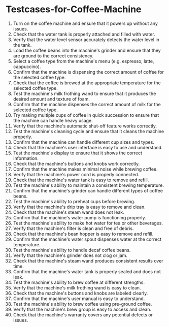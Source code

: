 # Testcases-for-Coffee-Machine
1.	Turn on the coffee machine and ensure that it powers up without any issues.
2.	Check that the water tank is properly attached and filled with water.
3.	Verify that the water level sensor accurately detects the water level in the tank.
4.	Load the coffee beans into the machine's grinder and ensure that they are ground to the correct consistency.
5.	Select a coffee type from the machine's menu (e.g. espresso, latte, cappuccino).
6.	Confirm that the machine is dispensing the correct amount of coffee for the selected coffee type.
7.	Check that the coffee is brewed at the appropriate temperature for the selected coffee type.
8.	Test the machine's milk frothing wand to ensure that it produces the desired amount and texture of foam.
9.	Confirm that the machine dispenses the correct amount of milk for the selected coffee type.
10.	Try making multiple cups of coffee in quick succession to ensure that the machine can handle heavy usage.
11.	Verify that the machine's automatic shut-off feature works correctly.
12.	Test the machine's cleaning cycle and ensure that it cleans the machine properly.
13.	Confirm that the machine can handle different cup sizes and types.
14.	Check that the machine's user interface is easy to use and understand.
15.	Test the machine's display to ensure that it shows the correct information.
16.	Check that the machine's buttons and knobs work correctly.
17.	Confirm that the machine makes minimal noise while brewing coffee.
18.	Verify that the machine's power cord is properly connected.
19.	Check that the machine's water tank is easy to remove and refill.
20.	Test the machine's ability to maintain a consistent brewing temperature.
21.	Confirm that the machine's grinder can handle different types of coffee beans.
22.	Test the machine's ability to preheat cups before brewing.
23.	Verify that the machine's drip tray is easy to remove and clean.
24.	Check that the machine's steam wand does not leak.
25.	Confirm that the machine's water pump is functioning properly.
26.	Test the machine's ability to make hot water for tea or other beverages.
27.	Verify that the machine's filter is clean and free of debris.
28.	Check that the machine's bean hopper is easy to remove and refill.
29.	Confirm that the machine's water spout dispenses water at the correct temperature.
30.	Test the machine's ability to handle decaf coffee beans.
31.	Verify that the machine's grinder does not clog or jam.
32.	Check that the machine's steam wand produces consistent results over time.
33.	Confirm that the machine's water tank is properly sealed and does not leak.
34.	Test the machine's ability to brew coffee at different strengths.
35.	Verify that the machine's milk frothing wand is easy to clean.
36.	Check that the machine's buttons and knobs are labeled clearly.
37.	Confirm that the machine's user manual is easy to understand.
38.	Test the machine's ability to brew coffee using pre-ground coffee.
39.	Verify that the machine's brew group is easy to access and clean.
40.	Check that the machine's warranty covers any potential defects or issues.
